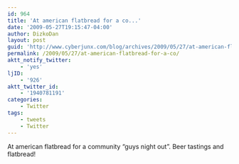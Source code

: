 ```yaml
---
id: 964
title: 'At american flatbread for a co...'
date: '2009-05-27T19:15:47-04:00'
author: DizkoDan
layout: post
guid: 'http://www.cyberjunx.com/blog/archives/2009/05/27/at-american-flatbread-for-a-co/'
permalink: /2009/05/27/at-american-flatbread-for-a-co/
aktt_notify_twitter:
    - 'yes'
ljID:
    - '926'
aktt_twitter_id:
    - '1940781191'
categories:
    - Twitter
tags:
    - tweets
    - Twitter
---
```


At american flatbread for a community “guys night out”. Beer tastings and flatbread!